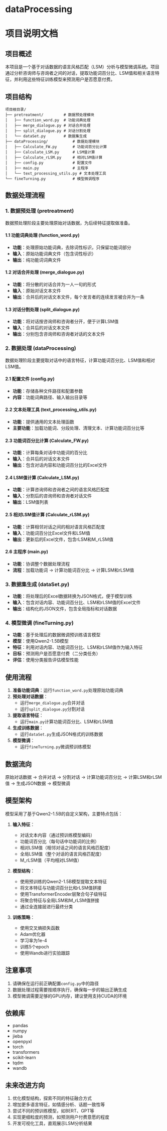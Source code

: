 # dataProcessing

# 项目说明文档

## 项目概述

本项目是一个基于对话数据的语言风格匹配（LSM）分析与模型微调系统。项目通过分析咨询师与咨询者之间的对话，提取功能词百分比、LSM值和相关语言特征，并利用这些特征训练模型来预测用户是否愿意付费。

## 项目结构 
```
项目根目录/
├── pretreatment/         # 数据预处理模块
│   ├── function_word.py  # 功能词典处理
│   ├── merge_dialogue.py # 对话合并处理
│   ├── split_dialogue.py # 对话分割处理
│   └── dataSet.py        # 数据集生成
├── dataProcessing/           # 数据处理模块
│   ├── Calculate_FW.py       # 功能词百分比计算
│   ├── Calculate_LSM.py      # LSM值计算
│   ├── Calculate_rLSM.py     # 相对LSM值计算
│   ├── config.py             # 配置文件
│   ├── main.py               # 主程序
│   └── text_processing_utils.py # 文本处理工具
└── fineTurning.py            # 模型微调程序
```
## 数据处理流程

### 1. 数据预处理 (pretreatment)

数据预处理阶段主要处理原始对话数据，为后续特征提取做准备。

#### 1.1 功能词典处理 (function_word.py)

- **功能**：处理原始功能词典，去除词性标识，只保留功能词部分
- **输入**：原始功能词典文件（包含词性标识）
- **输出**：纯功能词词典文件

#### 1.2 对话合并处理 (merge_dialogue.py)

- **功能**：将分散的对话合并为一人一句的形式
- **输入**：原始对话文本文件
- **输出**：合并后的对话文本文件，每个发言者的连续发言被合并为一条

#### 1.3 对话分割处理 (split_dialogue.py)

- **功能**：将对话按咨询师和咨询者分开，便于计算LSM值
- **输入**：合并后的对话文本文件
- **输出**：分别包含咨询师和咨询者对话的文本文件

### 2. 数据处理 (dataProcessing)

数据处理阶段主要提取对话中的语言特征，计算功能词百分比、LSM值和相对LSM值。

#### 2.1 配置文件 (config.py)

- **功能**：存储各种文件路径和配置参数
- **内容**：功能词典路径、输入输出目录等

#### 2.2 文本处理工具 (text_processing_utils.py)

- **功能**：提供通用的文本处理函数
- **主要功能**：加载功能词、分段处理、清理文本、计算功能词百分比等

#### 2.3 功能词百分比计算 (Calculate_FW.py)

- **功能**：计算每条对话中功能词的百分比
- **输入**：合并后的对话文本文件
- **输出**：包含对话内容和功能词百分比的Excel文件

#### 2.4 LSM值计算 (Calculate_LSM.py)

- **功能**：计算咨询师和咨询者之间的语言风格匹配度
- **输入**：分割后的咨询师和咨询者对话文件
- **输出**：LSM值列表

#### 2.5 相对LSM值计算 (Calculate_rLSM.py)

- **功能**：计算相邻对话之间的相对语言风格匹配度
- **输入**：功能词百分比Excel文件和LSM值
- **输出**：更新后的Excel文件，包含rLSM和M_rLSM值

#### 2.6 主程序 (main.py)

- **功能**：协调整个数据处理流程
- **流程**：加载功能词 → 计算功能词百分比 → 计算LSM和rLSM值

### 3. 数据集生成 (dataSet.py)

- **功能**：将处理后的Excel数据转换为JSON格式，便于模型训练
- **输入**：包含对话内容、功能词百分比、LSM和rLSM值的Excel文件
- **输出**：结构化的JSON文件，包含全局指标和对话数据

### 4. 模型微调 (fineTurning.py)

- **功能**：基于处理后的数据微调预训练语言模型
- **模型**：使用Qwen2-1.5B模型
- **特征**：利用对话内容、功能词百分比、LSM和rLSM值作为输入特征
- **目标**：预测用户是否愿意付费（二分类任务）
- **评估**：使用分类报告评估模型性能

## 使用流程

1. **准备功能词典**：运行`function_word.py`处理原始功能词典
2. **预处理对话数据**：
   - 运行`merge_dialogue.py`合并对话
   - 运行`split_dialogue.py`分割对话
3. **提取语言特征**：
   - 运行`main.py`计算功能词百分比、LSM和rLSM值
4. **生成训练数据**：
   - 运行`dataSet.py`生成JSON格式的训练数据
5. **模型微调**：
   - 运行`fineTurning.py`微调预训练模型

## 数据流向
原始对话数据 → 合并对话 → 分割对话 → 计算功能词百分比 → 计算LSM和rLSM值 → 生成JSON数据 → 模型微调

## 模型架构

模型采用了基于Qwen2-1.5B的自定义架构，主要特点包括：

1. **输入特征**：
   - 对话文本内容（通过预训练模型编码）
   - 功能词百分比（每句话中功能词的比例）
   - 相对LSM值（相邻对话之间的语言风格匹配度）
   - 全局LSM值（整个对话的语言风格匹配度）
   - M_rLSM值（平均相对LSM值）

2. **模型结构**：
   - 使用预训练的Qwen2-1.5B模型提取文本特征
   - 将文本特征与功能词百分比和rLSM值拼接
   - 使用TransformerEncoder层聚合句子级特征
   - 将聚合特征与全局LSM和M_rLSM值拼接
   - 通过全连接层进行最终分类

3. **训练策略**：
   - 使用交叉熵损失函数
   - Adam优化器
   - 学习率为1e-4
   - 训练5个epoch
   - 使用Wandb进行实验跟踪

## 注意事项

1. 请确保在运行前正确配置`config.py`中的路径
2. 数据处理过程需要按顺序执行，确保每一步的输出正确生成
3. 模型微调需要足够的GPU内存，建议使用支持CUDA的环境

## 依赖库

- pandas
- numpy
- jieba
- openpyxl
- torch
- transformers
- scikit-learn
- tqdm
- wandb

## 未来改进方向

1. 优化模型结构，探索不同的特征融合方式
2. 增加更多语言特征，如情感分析、话题一致性等
3. 尝试不同的预训练模型，如BERT、GPT等
4. 实现更细粒度的预测，如预测用户付费意愿的程度
5. 开发可视化工具，直观展示LSM分析结果
